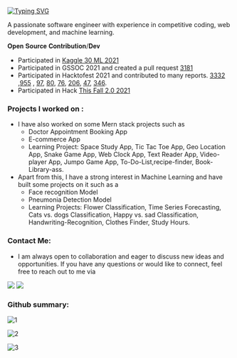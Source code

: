 [![Typing SVG](https://readme-typing-svg.demolab.com?font=Fira+Code&pause=1500&color=F7070A&background=191BFF00&vCenter=true&width=435&lines=+Hi+there!+I'm+Anurag+Dwivedi%2C+)](https://git.io/typing-svg)

A passionate software engineer with experience in competitive coding, web development, and machine learning.


𝐎𝐩𝐞𝐧 𝐒𝐨𝐮𝐫𝐜𝐞 𝐂𝐨𝐧𝐭𝐫𝐢𝐛𝐮𝐭𝐢𝐨𝐧/𝐃𝐞𝐯
* Participated in [Kaggle 30 ML 2021](https://www.kaggle.com/anuragdw) 
* Participated in GSSOC 2021 and created a pull request [3181](https://github.com/girlscript/winter-of-contributing/pull/3181)
* Participated in Hacktofest 2021 and contributed to many reports. [3332](https://github.com/jina-ai/jina/pull/3332) ,[955](https://github.com/twowaits/make-pull-request/pull/955) , [97](https://github.com/SarthakKeshari/CPP-Questions-and-Solutions/pull/97), [80](https://github.com/SarthakKeshari/CPP-Questions-and-Solutions/issues/80), [76](https://github.com/sachuverma/DataStructures-Algorithms/pull/76), [206](https://github.com/aropan/clist/issues/206), [47](https://github.com/meooow25/carrot/issues/47), [346](https://github.com/AllAlgorithms/cpp/pull/346).
* Participated in Hack [This Fall 2.0 2021](https://drive.google.com/file/d/1ctrC-A5eaH6MXqu1MLacW2rXFyX3gRgm/view?usp=sharing)


### Projects I worked on :

* I have also worked on some Mern stack projects such as
  * Doctor Appointment Booking App
  * E-commerce App 
  * Learning Project:
    Space Study App, Tic Tac Toe App, Geo Location App, Snake Game App, Web Clock App, Text Reader App, Video-player App, Jumpo Game App, To-Do-List,recipe-finder, Book-Library-ass. 
* Apart from this, I have a strong interest in Machine Learning and have built some projects on it such as a 
  * Face recognition Model
  * Pneumonia Detection Model
  * Learning Projects:
    Flower Classification, Time Series Forecasting, Cats vs. dogs Classification, Happy vs. sad Classification, Handwriting-Recognition, Clothes Finder, Study Hours.


 ### Contact Me:
 * I am always open to collaboration and eager to discuss new ideas and opportunities. If you have any questions or would like to connect, feel free to reach out to me via
 
[![](https://img.shields.io/badge/LinkedIn-0077B5?style=for-the-badge&logo=linkedin&logoColor=white)](https://www.linkedin.com/in/anuragdwivedi45/)
[![](https://img.shields.io/badge/Twitter-1DA1F2?style=for-the-badge&logo=twitter&logoColor=white)](https://twitter.com/Anuragdwivedi45)

### Github summary:

![1](https://github-readme-streak-stats.herokuapp.com/?user=anuragdw710) 

![2](https://github-readme-stats-sigma-five.vercel.app/api?username=anuragdw710&show_icons=true&theme=maroongold)

![3](https://github-readme-stats-sigma-five.vercel.app/api/top-langs/?username=anuragdw710&layout=compact)


<!---
##  Currently :

- 🔭 I’m currently working on ...
- 🌱 I’m currently learning ...
- 👯 I’m looking to collaborate on ...
- 🤔 I’m looking for help with ...
- 💬 Ask me about ...
- 📫 How to reach me: ...
- 😄 Pronouns: ...
- ⚡ Fun fact: ...
-->
